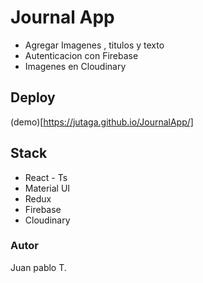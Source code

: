 # Journal App
- Agregar Imagenes , titulos y texto
- Autenticacion con Firebase
- Imagenes en Cloudinary

## Deploy
(demo)[https://jutaga.github.io/JournalApp/]

## Stack
- React - Ts
- Material UI
- Redux
- Firebase
- Cloudinary

### Autor
Juan pablo T.